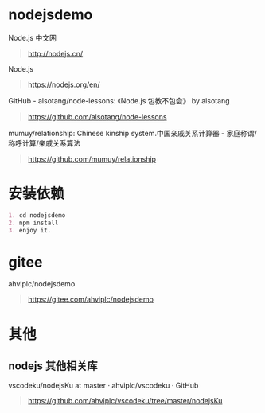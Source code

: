 # nodejsdemo

Node.js 中文网  
> http://nodejs.cn/

Node.js  
> https://nodejs.org/en/

GitHub - alsotang/node-lessons: 《Node.js 包教不包会》 by alsotang  
> https://github.com/alsotang/node-lessons

mumuy/relationship: Chinese kinship system.中国亲戚关系计算器 - 家庭称谓/称呼计算/亲戚关系算法  
> https://github.com/mumuy/relationship

# 安装依赖
```markdown
1. cd nodejsdemo
2. npm install
3. enjoy it.
```

# gitee
ahviplc/nodejsdemo  
> https://gitee.com/ahviplc/nodejsdemo

# 其他

## nodejs 其他相关库 

vscodeku/nodejsKu at master · ahviplc/vscodeku · GitHub   
> https://github.com/ahviplc/vscodeku/tree/master/nodejsKu 

